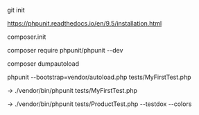 git init

https://phpunit.readthedocs.io/en/9.5/installation.html

composer.init

composer require phpunit/phpunit --dev

composer dumpautoload

phpunit --bootstrap=vendor/autoload.php tests/MyFirstTest.php

-> ./vendor/bin/phpunit tests/MyFirstTest.php

-> ./vendor/bin/phpunit tests/ProductTest.php --testdox --colors
